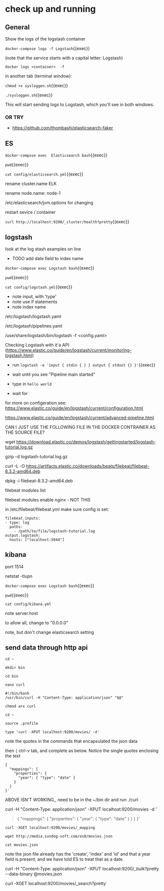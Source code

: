 # check up and running

## General

Show the logs of the logstash container

`docker-compose logs -f Logstash`{{exec}}

(note that the service starts with a capital letter: Logstash)

`docker logs <container>  -f`

in another tab (terminal window):

`chmod +x sysloggen.sh`{{exec}}

`./sysloggen.sh`{{exec}}

This will start sending logs to Logstash, which you'll see in both windows.



### OR TRY

- https://github.com/thombashi/elasticsearch-faker


## ES

`docker-compose exec  Elasticsearch bash`{{exec}}

`pwd`{{exec}}

`cat config/elasticsearch.yml`{{exec}}

rename cluster.name  ELK

rename node.name: node-1

/etc/elasticsearch/jvm.options for changing 

restart sevice / container

`curl http://localhost:9200/_cluster/health?pretty`{{exec}}



## logstash

look at the log stash examples on line

- TODO add date field to index name

`docker-compose exec Logstash bash`{{exec}}

`pwd`{{exec}}

`cat config/logstash.yml`{{exec}}

- note input, with 'type'
- note use if statements
- note index name

/etc/logstash/logstash.yaml

/etc/logstash/pipelines.yaml

/use/share/logstash/bin/logstash -f <config.yaml>

Checking Logstash with it'a API (https://www.elastic.co/guide/en/logstash/current/monitoring-logstash.html)



 - run `logstash -e 'input { stdin { } } output { stdout {} }'`{{exec}}
 - wait until you see "Pipeline main started" 
 - type in `hello world`

- wait for 

for more on configeration see: https://www.elastic.co/guide/en/logstash/current/configuration.html

https://www.elastic.co/guide/en/logstash/current/advanced-pipeline.html


CAN I JUST USE THE FOLLOWING FILE IN THE DOCKER CONTRAINER AS THE SOURCE FILE?

wget https://download.elastic.co/demos/logstash/gettingstarted/logstash-tutorial.log.gz

gzip -d logstash-tutorial.log.gz


 curl -L -O https://artifacts.elastic.co/downloads/beats/filebeat/filebeat-8.3.2-amd64.deb

dpkg -i filebeat-8.3.2-amd64.deb

filebeat modules list

filebeat modules enable nginx  - NOT THIS

in /etc/filebeat/filebeat.yml  make sure config is set:

```
filebeat.inputs:
- type: log
  paths:
    - /path/to/file/logstash-tutorial.log 
output.logstash:
  hosts: ["localhost:5044"]
```





## kibana

port 1514

netstat -tlupn

`docker-compose exec Logstash bash`{{exec}}

`pwd`{{exec}}

`cat config/kibana.yml`


note server.host

to allow all, change to "0.0.0.0"

note, but don't change elasticsearch setting



## send data through http api


`cd ~`

`mkdir bin`

`cd bin`

`nano curl`

```
#!/bin/bash
/usr/bin/curl -H "Content-Type: application/json" "$@"
```

`chmod a+x curl`

`cd ~`

`source .profile`


```
type 'curl -XPUT localhost:9200/movies/ -d'  
```  

note the quotes in the commands that encapsulated the json data

then 
`{`
ctrl-v tab, and complete as below. Notice the single quotes enclosing the text

```
{
  "mappings": {
    "properties": {
      "year": { "type": "date" }
    }
  }
}'
```
ABOVE ISN'T WORKING,, need to be in the ~/bin dir and run ./curl

curl -H "Content-Type: application/json" -XPUT localhost:9200/movies -d '
> {
>   "mappings": {
>     "properties": {
>       "year": { "type": "date" }
>     }
>   }
> }'



`curl -XGET localhost:9200/movies/_mapping`



`wget http://media.sundog-soft.com/es8/movies.json`



`cat movies.json`

note the json file already has the 'create', 'index' and 'id'
and that a year field is present, and we have told ES to treat that as a date.

curl -H "Content-Type: application/json" -XPUT localhost:9200/_bulk?pretty --data-binary @movies.json


curl -XGET localhost:9200/movies/_search?pretty`